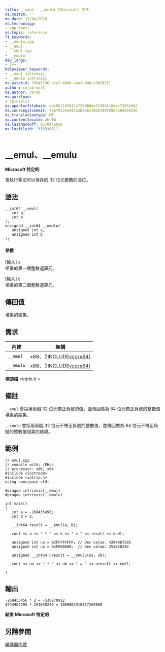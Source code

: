 ```yaml
---
title: __emul、 __emulu |Microsoft 文件
ms.custom: ''
ms.date: 11/04/2016
ms.technology:
- cpp-tools
ms.topic: reference
f1_keywords:
- __emulu_cpp
- __emul
- __emul_cpp
- __emulu
dev_langs:
- C++
helpviewer_keywords:
- __emul intrinsic
- __emulu intrinsic
ms.assetid: 79545236-cca2-40b8-a4e1-8abce9b26311
author: corob-msft
ms.author: corob
ms.workload:
- cplusplus
ms.openlocfilehash: ddc98119f6174f299b8de72383610aac72032d42
ms.sourcegitcommit: 76b7653ae443a2b8eb1186b789f8503609d6453e
ms.translationtype: MT
ms.contentlocale: zh-TW
ms.lasthandoff: 05/04/2018
ms.locfileid: "33331031"
---
```

# <a name="emul-emulu"></a>__emul、__emulu
**Microsoft 特定的**  
  
 會執行乘法可以保存的 32 位元整數的溢位。  
  
## <a name="syntax"></a>語法  
  
```  
__int64 __emul(  
   int a,  
   int b  
);  
unsigned __int64 __emulu(  
   unsigned int a,  
   unsigned int b  
);  
```  
  
#### <a name="parameters"></a>參數  
 [輸入] `a`  
 相乘的第一個整數運算元。  
  
 [輸入] `b`  
 相乘的第二個整數運算元。  
  
## <a name="return-value"></a>傳回值  
 相乘的結果。  
  
## <a name="requirements"></a>需求  
  
|內建|架構|  
|---------------|------------------|  
|`__emul`|x86、[!INCLUDE[vcprx64](../assembler/inline/includes/vcprx64_md.md)]|  
|`__emulu`|x86、[!INCLUDE[vcprx64](../assembler/inline/includes/vcprx64_md.md)]|  
  
 **標頭檔** \<intrin.h >  
  
## <a name="remarks"></a>備註  
 `__emul` 會採用兩個 32 位元帶正負號的值，並傳回做為 64 位元帶正負號的整數值相乘的結果。  
  
 `__emulu` 會採用兩個 32 位元不帶正負號的整數值，並傳回做為 64 位元不帶正負號的整數值相乘的結果。  
  
## <a name="example"></a>範例  
  
```  
// emul.cpp  
// compile with: /EHsc  
// processor: x86, x64  
#include <iostream>  
#include <intrin.h>  
using namespace std;  
  
#pragma intrinsic(__emul)  
#pragma intrinsic(__emulu)  
  
int main()  
{  
   int a = -268435456;   
   int b = 2;   
  
   __int64 result = __emul(a, b);  
  
   cout << a << " * " << b << " = " << result << endl;  
  
   unsigned int ua = 0xFFFFFFFF; // Dec value: 4294967295  
   unsigned int ub = 0xF000000;  // Dec value: 251658240  
  
   unsigned __int64 uresult = __emulu(ua, ub);  
  
   cout << ua << " * " << ub << " = " << uresult << endl;  
  
}  
```  
  
## <a name="output"></a>輸出  
  
```  
-268435456 * 2 = -536870912  
4294967295 * 251658240 = 1080863910317260800  
```  
  
**結束 Microsoft 特定的**  
  
## <a name="see-also"></a>另請參閱  
 [編譯器內建](../intrinsics/compiler-intrinsics.md)